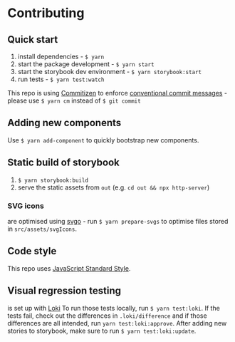 # Contributing

## Quick start

1. install dependencies - `$ yarn`
1. start the package development - `$ yarn start`
1. start the storybook dev environment - `$ yarn storybook:start`
1. run tests - `$ yarn test:watch`

This repo is using [Commitizen](http://commitizen.github.io/cz-cli/) to enforce [conventional commit messages](http://conventionalcommits.org/) - please use `$ yarn cm` instead of `$ git commit`

## Adding new components

Use `$ yarn add-component` to quickly bootstrap new components.

## Static build of storybook

1. `$ yarn storybook:build`
2. serve the static assets from `out` (e.g. `cd out && npx http-server`)

### SVG icons

are optimised using [svgo](https://github.com/svg/svgo) - run `$ yarn prepare-svgs` to optimise files stored in `src/assets/svgIcons`.

## Code style

This repo uses [JavaScript Standard Style](https://standardjs.com/).

## Visual regression testing

is set up with [Loki](https://loki.js.org)
To run those tests locally, run `$ yarn test:loki`. If the tests fail, check out the differences in `.loki/difference` and if those differences are all intended, run `yarn test:loki:approve`.
After adding new stories to storybook, make sure to run `$ yarn test:loki:update`.

